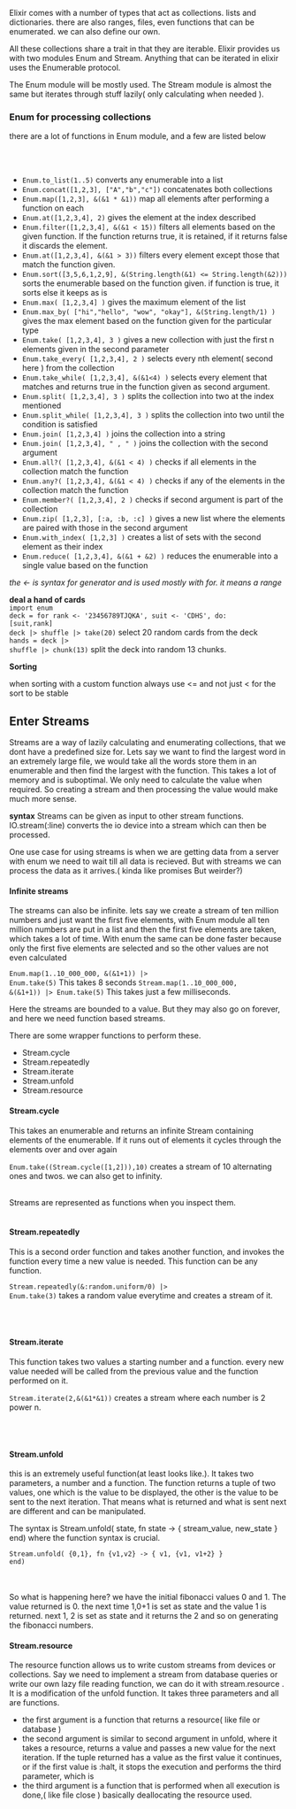 

Elixir comes with a number of types that act as collections. lists and dictionaries. there are also ranges, files, even functions that can be enumerated. we can also define our own.

All these collections share a trait in that they are iterable. Elixir provides us with two modules Enum and Stream. Anything that can be iterated in elixir uses the Enumerable protocol.

The Enum module will be mostly used. The Stream module is almost the same but iterates through stuff lazily( only calculating when needed ).


<h3>Enum for processing collections</h3>
there are a lot of functions in Enum module, and a few are listed below

<br><br>
<ul>
  <li><code>Enum.to_list(1..5)</code> converts any enumerable into a list</li>

  <li><code>Enum.concat([1,2,3], ["A","b","c"])</code> concatenates both collections</li>

  <li><code>Enum.map([1,2,3], &(&1 * &1))</code> map all elements after performing a function on each</li>

  <li><code>Enum.at([1,2,3,4], 2)</code> gives the element at the index described</li>

  <li><code>Enum.filter([1,2,3,4], &(&1 < 15))</code> filters all elements based on the given function. If the function returns true, it is retained, if it returns false it discards the element.</li>

  <li><code>Enum.at([1,2,3,4], &(&1 > 3))</code> filters every element except those that match the function given.</li>

  <li><code>Enum.sort([3,5,6,1,2,9], &(String.length(&1) <= String.length(&2)))</code> sorts the enumerable based on the function given. if function is true, it sorts else it keeps as is</li>

  <li><code>Enum.max( [1,2,3,4] )</code> gives the maximum element of the list</li>

  <li><code>Enum.max_by( ["hi","hello", "wow", "okay"], &(String.length/1) )</code> gives the max element based on the function given for the particular type</li>

  <li><code>Enum.take( [1,2,3,4], 3 )</code> gives a new collection with just the first n elements given in the second parameter</li>

  <li><code>Enum.take_every( [1,2,3,4], 2 )</code> selects every nth element( second here ) from the collection</li>

  <li><code>Enum.take_while( [1,2,3,4], &(&1<4) )</code> selects every element that matches and returns true in the function given as second argument.</li>

  <li><code>Enum.split( [1,2,3,4], 3 )</code> splits the collection into two at the index mentioned</li>

  <li><code>Enum.split_while( [1,2,3,4], 3 )</code> splits the collection into two until the condition is satisfied</li>

  <li><code>Enum.join( [1,2,3,4] )</code> joins the collection into a string </li>

  <li><code>Enum.join( [1,2,3,4], " , " )</code> joins the collection with the second argument</li>

  <li><code>Enum.all?( [1,2,3,4], &(&1 < 4) )</code> checks if all elements in the collection match the function</li>

  <li><code>Enum.any?( [1,2,3,4], &(&1 < 4) )</code> checks if any of the  elements in the collection match the function</li>

  <li><code>Enum.member?( [1,2,3,4], 2 )</code> checks if second argument is part of the collection</li>

  <li><code>Enum.zip( [1,2,3], [:a, :b, :c] )</code> gives a new list where the elements are paired with those in the second argument</li>

  <li><code>Enum.with_index( [1,2,3] )</code> creates a list of sets with the second element as their index</li>

  <li><code>Enum.reduce( [1,2,3,4], &(&1 + &2) )</code> reduces the enumerable into a single value based on the function</li>

</ul>

<i>the <- is syntax for generator and is used mostly with for. it means a range</i>

<b>deal a hand of cards</b><br>
<code>import enum</code><br>
<code>deck = for rank <- '23456789TJQKA', suit <- 'CDHS', do: [suit,rank]</code><br>
<code>deck |> shuffle |> take(20)</code>  select 20 random cards from the deck<br>
<code>hands = deck |> shuffle |> chunk(13)</code> split the deck into random 13 chunks.


<b>Sorting</b>

when sorting with a custom function always use <= and not just < for the sort to be stable



<h2>Enter Streams</h2>

Streams are a way of lazily calculating and enumerating collections, that we dont have a predefined size for. Lets say we want to find the largest word in  an extremely large file, we would take all the words store them in an enumerable and then find the largest with the function. This takes a lot of memory and is suboptimal. We only need to calculate the value when required. So creating a stream and then processing the value would make much more sense.

<b>syntax</b>
Streams can be given as input to other stream functions.
IO.stream(:line) converts the io device into a stream which can then be processed.

One use case for using streams is when we are getting data from a server with enum we need to wait till all data is recieved. But with streams we can process the data as it arrives.( kinda like promises But weirder?)



<h4>Infinite streams</h4>
The streams can also be infinite. lets say we create a stream of ten million numbers and just want the first five elements, with Enum module all ten million numbers are put in a list and then the first five elements are taken, which takes a lot of time. With enum the same can be done faster because only the first five elements are selected and so the other values are not even calculated

<code>Enum.map(1..10_000_000, &(&1+1)) |> Enum.take(5)</code> This takes 8 seconds
<code>Stream.map(1..10_000_000, &(&1+1)) |> Enum.take(5)</code> This takes just a few milliseconds.


Here the streams are bounded to a value. But they may also go on forever, and here we need function based streams.

There are some wrapper functions to perform these.

- Stream.cycle
- Stream.repeatedly
- Stream.iterate
- Stream.unfold
- Stream.resource


<h4>Stream.cycle</h4>
This takes an enumerable and returns an infinite Stream containing elements of the enumerable. If it runs out of elements it cycles through the elements over and over again

<code>Enum.take((Stream.cycle([1,2])),10)</code> creates a stream of 10 alternating ones and twos. we can also get to infinity.

<br>
Streams are represented as functions when you inspect them.

<br>
<br>

<h4>Stream.repeatedly</h4>
This is a second order function and takes another function, and invokes the function every time a new value is needed.
This function can be any function.


<code>Stream.repeatedly(&:random.uniform/0) |> Enum.take(3)</code> takes a random value everytime and creates a stream of it.

<br>
<br>

<h4>Stream.iterate</h4>
This function takes two values a starting number and a function. every new value needed will be called from the previous value and the function performed on it.

<code>Stream.iterate(2,&(&1*&1))</code> creates a stream where each number is 2 power n.

<br>
<br>

<h4>Stream.unfold</h4>
this is an extremely useful function(at least looks like.). It takes two parameters, a number and a function. The function returns a tuple of two values, one which is the value to be displayed, the other is the value to be sent to the next iteration. That means what is returned and what is sent next are different and can be manipulated.

The syntax is Stream.unfold( state, fn state -> { stream_value, new_state } end) where the function syntax is crucial.

<code>Stream.unfold( {0,1}, fn {v1,v2} -> { v1, {v1, v1+2} } end)</code><br>
<br>
<br>

So what is happening here?  we have the initial fibonacci values 0 and 1. The value returned is 0. the next time 1,0+1 is set as state and the value 1 is returned. next 1, 2 is set as state and it returns the 2 and so on generating the fibonacci numbers.


<h4>Stream.resource</h4>

The resource function allows us to write custom streams from devices or collections. Say we need to implement a stream from database queries or write our own lazy file reading function, we can do it with stream.resource . It is  a modification of the unfold function. It takes three parameters and all are functions.

- the first argument is a function that returns a resource( like file or database )
- the second argument is similar to second argument in unfold, where it takes a resource, returns a value and passes a new value for the next iteration.
If the tuple returned has a value as the first value it continues, or if the first value is :halt, it stops the execution and performs the third parameter, which is
- the third argument is a function that is performed when all execution is done,( like file close ) basically deallocating the resource used.
